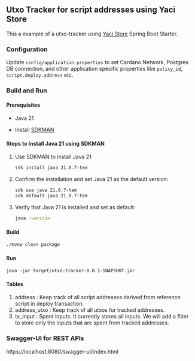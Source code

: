 ## Utxo Tracker for script addresses using Yaci Store 

This a example of a utxo-tracker using [Yaci Store](https://github.com/bloxbean/yaci-store) Spring Boot Starter.

### Configuration

Update `config/application.properties` to set Cardano Network, Postgres DB connection, and 
other application specific properties like `policy_id`, `script.deploy.address` etc.

### Build and Run

#### Prerequisites

- Java 21

- Install [SDKMAN](https://sdkman.io/)

#### Steps to Install Java 21 using SDKMAN 

1. Use SDKMAN to install Java 21 
   ```bash
   sdk install java 21.0.7-tem
   ```

2. Confirm the installation and set Java 21 as the default version:
   ```bash
   sdk use java 21.0.7-tem
   sdk default java 21.0.7-tem
   ```

3. Verify that Java 21 is installed and set as default:
   ```bash
   java -version
   ```

#### Build

```bash
./mvnw clean package
```

#### Run

```
java -jar target/utxo-tracker-0.0.1-SNAPSHOT.jar
```

#### Tables

1. address : Keep track of all script addresses derived from reference script in deploy transaction.
2. address_utxo : Keep track of all utxos for tracked addresses.
3. tx_input : Spent inputs. It currently stores all inputs. We will add a filter to store only the inputs that are spent from tracked addresses.

### Swagger-UI for REST APIs

https://localhost:8080/swagger-ui/index.html

